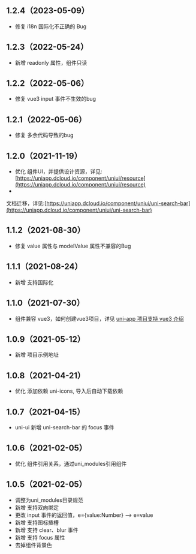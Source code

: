 ## 1.2.4（2023-05-09）

- 修复 i18n 国际化不正确的 Bug

## 1.2.3（2022-05-24）

- 新增 readonly 属性，组件只读

## 1.2.2（2022-05-06）

- 修复 vue3 input 事件不生效的bug

## 1.2.1（2022-05-06）

- 修复 多余代码导致的bug

## 1.2.0（2021-11-19）

- 优化
  组件UI，并提供设计资源，详见:[https://uniapp.dcloud.io/component/uniui/resource](https://uniapp.dcloud.io/component/uniui/resource)
-
文档迁移，详见:[https://uniapp.dcloud.io/component/uniui/uni-search-bar](https://uniapp.dcloud.io/component/uniui/uni-search-bar)

## 1.1.2（2021-08-30）

- 修复 value 属性与 modelValue 属性不兼容的Bug

## 1.1.1（2021-08-24）

- 新增 支持国际化

## 1.1.0（2021-07-30）

- 组件兼容 vue3，如何创建vue3项目，详见 [uni-app 项目支持 vue3 介绍](https://ask.dcloud.net.cn/article/37834)

## 1.0.9（2021-05-12）

- 新增 项目示例地址

## 1.0.8（2021-04-21）

- 优化 添加依赖 uni-icons, 导入后自动下载依赖

## 1.0.7（2021-04-15）

- uni-ui 新增 uni-search-bar 的 focus 事件

## 1.0.6（2021-02-05）

- 优化 组件引用关系，通过uni_modules引用组件

## 1.0.5（2021-02-05）

- 调整为uni_modules目录规范
- 新增 支持双向绑定
- 更改 input 事件的返回值，e={value:Number} --> e=value
- 新增 支持图标插槽
- 新增 支持 clear、blur 事件
- 新增 支持 focus 属性
- 去掉组件背景色
